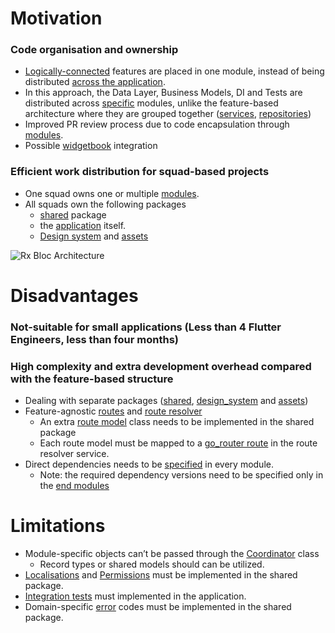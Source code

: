 # Motivation
### Code organisation and ownership
- [Logically-connected](modules/user/lib/src) features are placed in one module, instead of being distributed [across the application](documentation/feature_based_project_structure.png).
- In this approach, the Data Layer, Business Models, DI and Tests are distributed across [specific](modules/notifications/lib/src/base) modules, unlike the feature-based architecture where they are grouped together ([services](documentation/common_services.png), [repositories](documentation/base_repositories.png))
- Improved PR review process due to code encapsulation through [modules](modules).
- Possible [widgetbook](https://pub.dev/packages/widgetbook) integration

### Efficient work distribution for squad-based projects 
- One squad owns one or multiple [modules](modules).
- All squads own the following packages
  - [shared](shared) package
  - the [application](app) itself.
  - [Design system](design_system) and [assets](design_system_assets)
    
<img src="https://github.com/Prime-Holding/flutter-module-based-architecture/blob/main/documentation/module-based-architecture.png?raw=true" alt="Rx Bloc Architecture"></img>


# Disadvantages
### Not-suitable for small applications (Less than 4 Flutter Engineers, less than four months)
### High complexity and extra development overhead compared with the feature-based structure
- Dealing with separate packages ([shared](shared), [design_system](design_system) and [assets](design_system_assets))
- Feature-agnostic [routes](shared/lib/src/lib_router/routes) and [route resolver](app/lib/lib_router/services/route_resolver_service.dart)
  - An extra [route model](shared/lib/src/lib_router/routes/mfa.dart) class needs to be implemented in the shared package
  - Each route model must be mapped to a [go_router route](app/lib/lib_router/routes) in the route resolver service.
- Direct dependencies needs to be [specified](modules/notifications/pubspec.yaml) in every module. 
  - Note: the required dependency versions need to be specified only in the [end modules](blob/6907fc3f8f53bd5eed06ad17e7aee9b970f68663/modules/notifications/pubspec.yaml#L15)

# Limitations
- Module-specific objects can’t be passed through the [Coordinator](shared/lib/src/blocs/coordinator_bloc.dart) class
  - Record types or shared models should can be utilized.
-  [Localisations](shared/lib/src/l10n/arb) and [Permissions](shared/lib/src/lib_permissions/models/route_permissions.dart) must be implemented in the shared package.
- [Integration tests](app/integration_test) must implemented in the application.
- Domain-specific [error](shared/lib/src/models/errors) codes must be implemented in the shared package.
